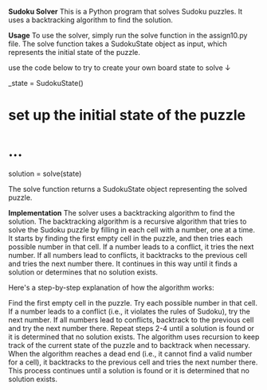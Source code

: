 **Sudoku Solver**
This is a Python program that solves Sudoku puzzles. It uses a backtracking algorithm to find the solution.

**Usage**
To use the solver, simply run the solve function in the assign10.py file. The solve function takes a SudokuState object as input, which represents the initial state of the puzzle.

use the code below to try to create your own board state to solve  ↓

_state = SudokuState()
# set up the initial state of the puzzle
# ...
solution = solve(state)

The solve function returns a SudokuState object representing the solved puzzle.



**Implementation**
The solver uses a backtracking algorithm to find the solution. The backtracking algorithm is a recursive algorithm that tries to solve the Sudoku puzzle by filling in each cell with a number, one at a time. It starts by finding the first empty cell in the puzzle, and then tries each possible number in that cell. If a number leads to a conflict, it tries the next number. If all numbers lead to conflicts, it backtracks to the previous cell and tries the next number there. It continues in this way until it finds a solution or determines that no solution exists.

Here's a step-by-step explanation of how the algorithm works:

Find the first empty cell in the puzzle.
Try each possible number in that cell.
If a number leads to a conflict (i.e., it violates the rules of Sudoku), try the next number.
If all numbers lead to conflicts, backtrack to the previous cell and try the next number there.
Repeat steps 2-4 until a solution is found or it is determined that no solution exists.
The algorithm uses recursion to keep track of the current state of the puzzle and to backtrack when necessary. When the algorithm reaches a dead end (i.e., it cannot find a valid number for a cell), it backtracks to the previous cell and tries the next number there. This process continues until a solution is found or it is determined that no solution exists.

